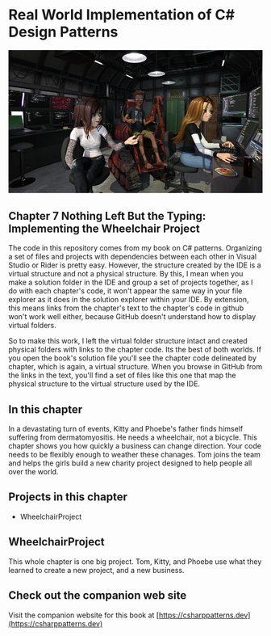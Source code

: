 # Real World Implementation of C# Design Patterns 
![Tom, Kitty, and Phoebe hard at work writing the code for this chapter.](kitty-phoebe-tom-coding.png)

## Chapter 7 Nothing Left But the Typing:  Implementing the Wheelchair Project
The code in this repository comes from my book on C# patterns.  Organizing a set of files and projects
with dependencies between each other in Visual Studio or Rider is pretty easy.  However, the structure
created by the IDE is a virtual structure and not a physical structure.  By this, I mean when you make a solution
folder in the IDE and group a set of projects together, as I do with each chapter's code, it won't appear
the same way in your file explorer as it does in the solution explorer within your IDE.  By extension, this means
links from the chapter's text to the chapter's code in github won't work well either, because GitHub doesn't understand how
to display virtual folders.

So to make this work, I left the virtual folder structure intact and created physical folders with links to the
chapter code.  Its the best of both worlds.  If you open the book's solution file you'll see the chapter code
delineated by chapter, which is again, a virtual structure.  When you browse in GitHub from the links in the text,
you'll find a set of files like this one that map the physical structure to the virtual structure used by the IDE.

## In this chapter
In a devastating turn of events, Kitty and Phoebe's father finds himself suffering from dermatomyositis.  He needs a wheelchair, not a bicycle.  This chapter shows you how quickly a business can change direction.  Your code needs to be flexibly enough to weather these chanages.  Tom joins the team and helps the girls build a new charity project designed to help people all over the world.

## Projects in this chapter
* WheelchairProject

## WheelchairProject
This whole chapter is one big project.  Tom, Kitty, and Phoebe use what they learned to create a new project, and a new business.

## Check out the companion web site
Visit the companion website for this book at [https://csharppatterns.dev](https://csharppatterns.dev)